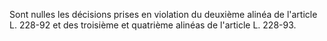 Sont nulles les décisions prises en violation du deuxième alinéa de l'article L. 228-92 et des troisième et quatrième alinéas de l'article L. 228-93.
